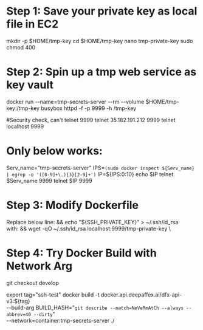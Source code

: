 # Step 1: Save your private key as local file in EC2
mkdir -p $HOME/tmp-key
cd $HOME/tmp-key
nano tmp-private-key
sudo chmod 400 

# Step 2: Spin up a tmp web service as key vault
docker run --name=tmp-secrets-server --rm --volume $HOME/tmp-key:/tmp-key busybox httpd -f -p 9999 -h /tmp-key

#Security check, can't telnet 9999
telnet 35.182.191.212 9999
telnet localhost 9999

# Only below works:
Serv_name="tmp-secrets-server"
IPS=`(sudo docker inspect ${Serv_name} | egrep -o '([0-9]+\.){3}[2-9]+')`
IP=${IPS:0:10}
echo $IP
telnet $Serv_name 9999
telnet $IP 9999

# Step 3: Modify Dockerfile
Replace below line:
 && echo "${SSH_PRIVATE_KEY}" > ~/.ssh/id_rsa \
with:
 && wget -qO ~/.ssh/id_rsa localhost:9999/tmp-private-key \
 
# Step 4: Try Docker Build with Network Arg

git checkout develop

export tag="ssh-test"
docker build -t docker.api.deepaffex.ai/dfx-api-v3:${tag} \
                --build-arg BUILD_HASH="`git describe --match=NeVeRmAtCh --always --abbrev=40 --dirty`" \
                --network=container:tmp-secrets-server ./
